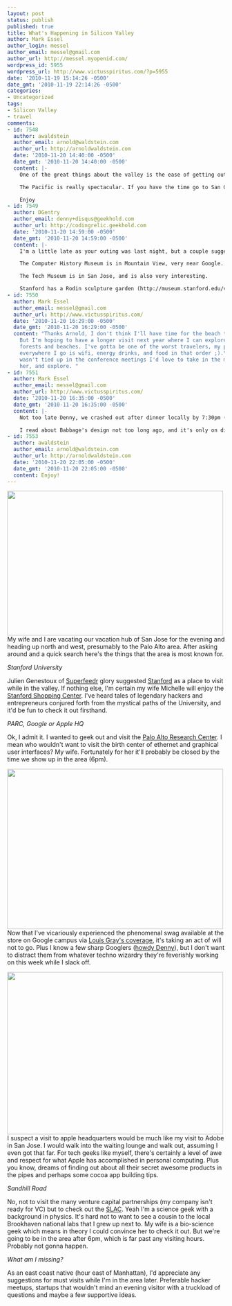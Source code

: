 ```yaml
---
layout: post
status: publish
published: true
title: What's Happening in Silicon Valley
author: Mark Essel
author_login: messel
author_email: messel@gmail.com
author_url: http://messel.myopenid.com/
wordpress_id: 5955
wordpress_url: http://www.victusspiritus.com/?p=5955
date: '2010-11-19 15:14:26 -0500'
date_gmt: '2010-11-19 22:14:26 -0500'
categories:
- Uncategorized
tags:
- Silicon Valley
- travel
comments:
- id: 7548
  author: awaldstein
  author_email: arnold@waldstein.com
  author_url: http://arnoldwaldstein.com
  date: '2010-11-20 14:40:00 -0500'
  date_gmt: '2010-11-20 14:40:00 -0500'
  content: |-
    One of the great things about the valley is the ease of getting out of it...especially to the beaches.

    The Pacific is really spectacular. If you have the time go to San Gregoria Beach off of 93 just south of Half Moon Bay. That was my spot for solitude when I lived there.

    Enjoy
- id: 7549
  author: DGentry
  author_email: denny+disqus@geekhold.com
  author_url: http://codingrelic.geekhold.com
  date: '2010-11-20 14:59:00 -0500'
  date_gmt: '2010-11-20 14:59:00 -0500'
  content: |-
    I'm a little late as your outing was last night, but a couple suggestions:

    The Computer History Museum is in Mountain View, very near Google. I believe the current featured exhibit is a replica of Babbage's Difference Engine, very impressive to watch.

    The Tech Museum is in San Jose, and is also very interesting.

    Stanford has a Rodin sculpture garden (http://museum.stanford.edu/view/rodin.html). The Gates of Hell is worth a look, if you're on campus.
- id: 7550
  author: Mark Essel
  author_email: messel@gmail.com
  author_url: http://www.victusspiritus.com/
  date: '2010-11-20 16:29:00 -0500'
  date_gmt: '2010-11-20 16:29:00 -0500'
  content: "Thanks Arnold, I don't think I'll have time for the beach this visit.
    But I'm hoping to have a longer visit next year where I can explore the incredible
    forests and beaches. I've gotta be one of the worst travelers, my primary concern
    everywhere I go is wifi, energy drinks, and food in that order ;).\n\nNow if Michelle
    wasn't tied up in the conference meetings I'd love to take in the museums with
    her, and explore. "
- id: 7551
  author: Mark Essel
  author_email: messel@gmail.com
  author_url: http://www.victusspiritus.com/
  date: '2010-11-20 16:35:00 -0500'
  date_gmt: '2010-11-20 16:35:00 -0500'
  content: |-
    Not too late Denny, we crashed out after dinner locally by 7:30pm (I wasn't up for driving). Today I'm planning out how to grab the Caltrain up from San Jose (the rental is valet parked and Michelle has the stub). The Tech Museum is close.

    I read about Babbage's design not too long ago, and it's only on display in Mountain View til the end of the year. I better get moving to catch the local to the Caltrain stop. Weather looks great, if not a little chilly.
- id: 7553
  author: awaldstein
  author_email: arnold@waldstein.com
  author_url: http://arnoldwaldstein.com
  date: '2010-11-20 22:05:00 -0500'
  date_gmt: '2010-11-20 22:05:00 -0500'
  content: Enjoy!
---
```

<p><a href="http://www.trendpreneur.com/startups/why-im-not-applying-to-the-founder-institute/"><img class="aligncenter size-full wp-image-5957" title="siliconvalley" src="http://www.victusspiritus.com/wp-content/uploads/2010/11/siliconvalley.jpg" alt="" width="500" height="334" /></a><br />
My wife and I are vacating our vacation hub of San Jose for the evening and heading up north and west, presumably to the Palo Alto area. After asking around and a quick search here's the things that the area is most known for.</p>
<p><em>Stanford University</em></p>
<p>Julien Genestoux of <a href="http://superfeedr.com">Superfeedr</a> glory suggested <a href="http://maps.google.com/maps?ct=reset">Stanford</a> as a place to visit while in the valley. If nothing else, I'm certain my wife Michelle will enjoy the <a href="http://maps.google.com/maps?hl=en&amp;tab=wl">Stanford Shopping Center</a>. I've heard tales of legendary hackers and entrepreneurs conjured forth from the mystical paths of the University, and it'd be fun to check it out firsthand.</p>
<p><em>PARC, Google or Apple HQ</em></p>
<p>Ok, I admit it. I wanted to geek out and visit the <a href="http://en.wikipedia.org/wiki/PARC_(company)">Palo Alto Research Center</a>. I mean who wouldn't want to visit the birth center of ethernet and graphical user interfaces? My wife. Fortunately for her it'll probably be closed by the time we show up in the area (6pm).</p>
<p><a href="http://www.stuckincustoms.com/2010/02/02/a-great-day-at-the-google-hq/"><img class="aligncenter size-full wp-image-5959" title="GoogleHQ-1024x733" src="http://www.victusspiritus.com/wp-content/uploads/2010/11/GoogleHQ-1024x733.jpg" alt="" width="500" height="370" /></a><br />
Now that I've vicariously experienced the phenomenal swag available at the store on Google campus via <a href="http://blog.louisgray.com/2010/10/new-google-campus-store-features-geek.html">Louis Gray's coverage</a>, it's taking an act of will not to go. Plus I know a few sharp Googlers (<a href="http://www.google.com/profiles/denton.gentry">howdy Denny</a>), but I don't want to distract them from whatever techno wizardry they're feverishly working on this week while I slack off.</p>
<p><a href="http://en.wikipedia.org/wiki/Apple_Inc."><img class="aligncenter size-full wp-image-5961" title="800px-Applecomputerheadquarters" src="http://www.victusspiritus.com/wp-content/uploads/2010/11/800px-Applecomputerheadquarters.jpg" alt="" width="500" height="375" /></a><br />
I suspect a visit to apple headquarters would be much like my visit to Adobe in San Jose. I would walk into the waiting lounge and walk out, assuming I even got that far. For tech geeks like myself, there's certainly a level of awe and respect for what Apple has accomplished in personal computing. Plus you know, dreams of finding out about all their secret awesome products in the pipes and perhaps some cocoa app building tips.</p>
<p><em>Sandhill Road</em></p>
<p>No, not to visit the many venture capital partnerships (my company isn't ready for VC) but to check out the <a href="http://www.slac.stanford.edu/">SLAC</a>. Yeah I'm a science geek with a background in physics. It's hard not to want to see a cousin to the local Brookhaven national labs that I grew up next to. My wife is a bio-science geek which means in theory I could convince her to check it out. But we're going to be in the area after 6pm, which is far past any visiting hours. Probably not gonna happen.</p>
<p><em>What am I missing?</em></p>
<p>As an east coast native (hour east of Manhattan), I'd appreciate any suggestions for must visits while I'm in the area later. Preferable hacker meetups, startups that wouldn't mind an evening visitor with a truckload of questions and maybe a few supportive ideas.</p>
